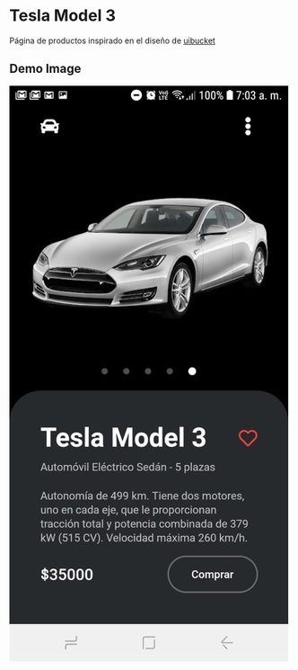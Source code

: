 # Tesla Model 3

Página de productos inspirado en el diseño de [uibucket](https://www.instagram.com/uibucket/)

## Demo Image

![0](https://github.com/EktwrW/Modulo-de-Catalogo/blob/master/assets/0.jpg?raw=true)
